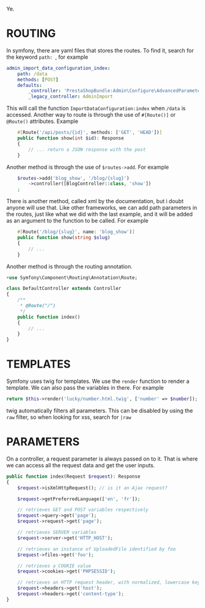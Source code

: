Ye.

# ROUTING
In symfony, there are yaml files that stores the routes. To find it, search for the keyword `path: `, for example
```yaml
admin_import_data_configuration_index:
    path: /data
    methods: [POST]
    defaults:
        _controller: 'PrestaShopBundle:Admin\Configure\AdvancedParameters\ImportDataConfiguration:index'
        _legacy_controller: AdminImport
```
This will call the function `ImportDataConfiguration:index` when `/data` is accessed. Another way to route is through the use of `#[Route()]` or `@Route()` attributes. Example
```php
    #[Route('/api/posts/{id}', methods: ['GET', 'HEAD'])]
    public function show(int $id): Response
    {
        // ... return a JSON response with the post
    }
```
Another method is through the use of `$routes->add`. For example
```php
    $routes->add('blog_show', '/blog/{slug}')
        ->controller([BlogController::class, 'show'])
    ;
```
There is another method, called xml by the documentation, but i doubt anyone will use that. Like other frameworks, we can add path parameters in the routes, just like what we did with the last example, and it will be added as an argument to the function to be called. For example
```php
    #[Route('/blog/{slug}', name: 'blog_show')]
    public function show(string $slug)
    {
        // ...
    }
```
Another method is through the routing annotation. 
```php
+use Symfony\Component\Routing\Annotation\Route;

class DefaultController extends Controller
{
    /**
     * @Route("/")
     */
    public function index()
    {
        // ...
    }
}
```

# TEMPLATES
Symfony uses twig for templates. We use the `render` function to render a template. We can also pass the variables in there. For example
```php
return $this->render('lucky/number.html.twig', ['number' => $number]);
```
twig automatically filters all parameters. This can be disabled by using the `raw` filter, so when looking for xss, search for `|raw`

# PARAMETERS
On a controller, a request parameter is always passed on to it. That is where we can access all the request data and get the user inputs.
```php
public function index(Request $request): Response
{
    $request->isXmlHttpRequest(); // is it an Ajax request?

    $request->getPreferredLanguage(['en', 'fr']);

    // retrieves GET and POST variables respectively
    $request->query->get('page');
    $request->request->get('page');

    // retrieves SERVER variables
    $request->server->get('HTTP_HOST');

    // retrieves an instance of UploadedFile identified by foo
    $request->files->get('foo');

    // retrieves a COOKIE value
    $request->cookies->get('PHPSESSID');

    // retrieves an HTTP request header, with normalized, lowercase keys
    $request->headers->get('host');
    $request->headers->get('content-type');
}
```
